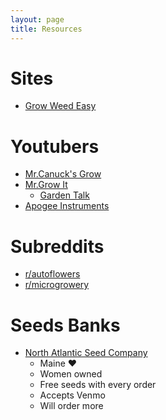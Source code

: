 ```yaml
---
layout: page
title: Resources
---
```


# Sites
* [Grow Weed Easy](wwww.growweedeasy.com)

# Youtubers
* [Mr.Canuck's Grow](https://www.youtube.com/c/MrCanucksGrowGuide)
* [Mr.Grow It](https://www.youtube.com/c/MrGrowIt)
    * [Garden Talk](https://www.youtube.com/channel/UC9GzxSYh-Ha3kkC0zfXb5oQ)
* [Apogee Instruments](https://www.youtube.com/c/Apogeeinstrumentsincorporated)


# Subreddits
* [r/autoflowers](https://www.reddit.com/r/autoflowers)
* [r/microgrowery](https://www.reddit.com/r/microgrowery)

# Seeds Banks
 * [North Atlantic Seed Company](https://northatlanticseed.com/)
   * Maine ❤️
   * Women owned
   * Free seeds with every order
   * Accepts Venmo
   * Will order more